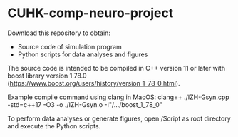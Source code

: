 # CUHK-comp-neuro-project

Download this repository to obtain:
- Source code of simulation program
- Python scripts for data analyses and figures

The source code is intended to be compiled in C++ version 11 or later with boost library version 1.78.0 (https://www.boost.org/users/history/version_1_78_0.html).

Example compile command using clang in MacOS: clang++ ./IZH-Gsyn.cpp -std=c++17 -O3 -o ./IZH-Gsyn.o -I"/.../boost\_1\_78\_0"

To perform data analyses or generate figures, open /Script as root directory and execute the Python scripts.
